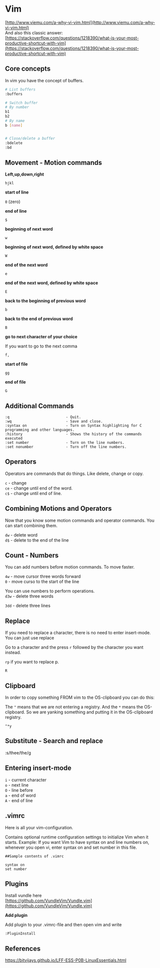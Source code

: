 # Vim

[http://www.viemu.com/a-why-vi-vim.html](http://www.viemu.com/a-why-vi-vim.html)  
And also this classic answer: [https://stackoverflow.com/questions/1218390/what-is-your-most-productive-shortcut-with-vim](https://stackoverflow.com/questions/1218390/what-is-your-most-productive-shortcut-with-vim)

## Core concepts

In vim you have the concept of buffers.

```bash
# List buffers
:buffers

# Switch buffer
# By number
b1
b2
# By name
b [name]


# Close/delete a buffer
:bdelete
:bd
```

## Movement - Motion commands

**Left,up,down,right**

`hjkl`

**start of line**

`0` \(zero\)

**end of line**

`$`

**beginning of next word**

`w`

**beginning of next word, defined by white space**

`W`

**end of the next word**

`e`

**end of the next word, defined by white space**

`E`

**back to the beginning of previous word**

`b`

**back to the end of previous word**

`B`

**go to next character of your choice**

If you want to go to the next comma

`f,`

**start of file**

`gg`

**end of file**

`G`

## Additional Commands

```
:q                          - Quit.
:wq                         - Save and close.
:syntax on                  - Turn on Syntax highlighting for C programming and other languages.
:history                    - Shows the history of the commands executed
:set number                 - Turn on the line numbers.
:set nonumber               - Turn off the line numbers.
```

## Operators

Operators are commands that do things. Like delete, change or copy.

`c` - change  
`ce` - change until end of the word.  
`c$` - change until end of line.

## Combining Motions and Operators

Now that you know some motion commands and operator commands. You can start combining them.

`dw` - delete word  
`d$` - delete to the end of the line

## Count - Numbers

You can add numbers before motion commands. To move faster.

`4w` - move cursor three words forward  
`0` - move curso to the start of the line

You can use numbers to perform operations.  
`d3w` - delete three words

`3dd` - delete three lines

## Replace

If you need to replace a character, there is no need to enter insert-mode. You can just use replace

Go to a character and the press `r` followed by the character you want instead.

`rp` if you want to replace p.

`R`

## Clipboard

In order to copy something FROM vim to the OS-clipboard you can do this:

The `"` means that we are not entering a registry. And the `*` means the OS-clipboard. So we are yanking something and putting it in the OS-clipboard registry.

```
"*y
```

## Substitute - Search and replace

:s/thee/the/g

## Entering insert-mode

`i` - current character  
`o` - next line  
`O` - line before  
`a` - end of word  
`A` - end of line

## .vimrc

Here is all your vim-configuration.

Contains optional runtime configuration settings to initialize Vim when it starts. Example: If you want Vim to have syntax on and line numbers on, whenever you open vi, enter syntax on and set number in this file.

```
##Sample contents of .vimrc

syntax on
set number
```

## Plugins

Install vundle here  
[https://github.com/VundleVim/Vundle.vim](https://github.com/VundleVim/Vundle.vim)

**Add plugin**

Add plugin to your .vimrc-file and then open vim and write

`:PluginInstall`

## References

https://bitvijays.github.io/LFF-ESS-P0B-LinuxEssentials.html

